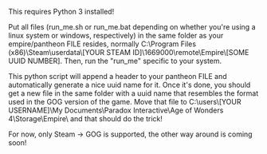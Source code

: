 This requires Python 3 installed!

Put all files (run_me.sh or run_me.bat depending on whether you're using a linux system or windows, respectively) in the same folder as your empire/pantheon FILE resides, normally
C:\Program Files (x86)\Steam\userdata\\[YOUR STEAM ID]\1669000\remote\Empire\\[SOME UUID NUMBER]\. Then, run the "run_me" specific to your system.

This python script will append a header to your pantheon FILE and automatically generate a nice uuid name for it. 
Once it's done, you should get a new file in the same folder with a uuid name that resembles the format used in the GOG version of the game.
Move that file to C:\users\\[YOUR USERNAME]\My Documents\Paradox Interactive\Age of Wonders 4\Storage\Empire\ and that should do the trick!

For now, only Steam -> GOG is supported, the other way around is coming soon!
